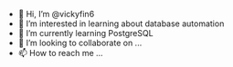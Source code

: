 - 👋 Hi, I’m @vickyfin6
- 👀 I’m interested in learning about database automation
- 🌱 I’m currently learning PostgreSQL
- 💞️ I’m looking to collaborate on ...
- 📫 How to reach me ...

<!---
vickyfin6/vickyfin6 is a ✨ special ✨ repository because its `README.md` (this file) appears on your GitHub profile.
You can click the Preview link to take a look at your changes.
--->
